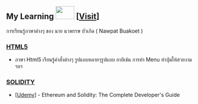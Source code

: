 ## My Learning <img src="https://media.giphy.com/media/oz45ELYgMoYVsZqmor/giphy.gif" height="35" width="50"> [[Visit](https://nawastudy-github.web.app/)]
การเรียนรู้ภาษาต่างๆ ของ นาย นวพรรษ บัวเกิด ( Nawpat Buakoet ) 

### [HTML5](https://github.com/BeamKunGzMARK/My-Study/tree/main/Html)
- ภาษา Html5 เรียนรู้คำสั่งต่างๆ รูปแบบหลายๆรูปแบบ อาทิเช่น การทำ Menu ทำปุ่มให้สวยงาม ฯลฯ

### [SOLIDITY](https://github.com/BeamKunGzMARK/My-Study/tree/main/Solidity)
- [[Udemy](https://www.udemy.com/course/ethereum-and-solidity-the-complete-developers-guide)] - 
Ethereum and Solidity: The Complete Developer's Guide

